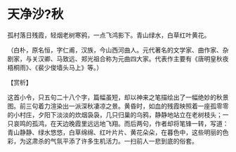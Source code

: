 # 天净沙?秋

孤村落日残霞，轻烟老树寒鸦，一点飞鸿影下。青山绿水，白草红叶黄花。

（白朴，原名恒，字仁甫，汉族，今山西河曲人。元代著名的文学家、曲作家、杂剧家，与关汉卿、马致远、郑光祖合称为元曲四大家。代表作主要有《唐明皇秋夜梧桐雨》、《裴少俊墙头马上》等。）

【赏析】

这首小令，只五句二十八个字，篇幅虽短，却以神来之笔描绘出了一幅绝妙的秋景图。前三句着力渲染出一派深秋凄凉之景。黄昏时，如血的残霞映照着一座孤零零的小村庄，夕阳下淡淡的炊烟袅袅，几只归巢的乌鸦，静静地站立在老树枝头；一只哀鸣的孤鸿，在天边晚霞里远远地飞翔。而后两句，作者却将笔锋一转，写道：青山静静、绿水悠悠，白草绵绵、红叶片片、黄花朵朵，在暮色中，这些明丽的色彩，为这肃杀的气氛平添了许多生机活力。一扫前人一悲到底的俗套。
